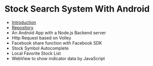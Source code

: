 # Stock Search System With Android

- [Introduction](http://tumaolin.com/blog/2017/12/10/app-intro/)
- [Repository](https://github.com/tumaolin94/StockSystemWithAndroid)
- An Android App with a Node.js Backend server
- Http Request based on Volley
- Facebook share function with Facebook SDK
- Stock Symbol Autocomplete
- Local Favorite Stock List
- WebView to show indicator data by JavaScript